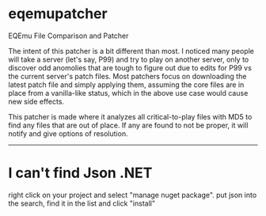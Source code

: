 # eqemupatcher
EQEmu File Comparison and Patcher

The intent of this patcher is a bit different than most. I noticed many people will take a server (let's say, P99) and try to play on another server, only to discover odd anomolies that are tough to figure out due to edits for P99 vs the current server's patch files.
Most patchers focus on downloading the latest patch file and simply applying them, assuming the core files are in place from a vanilla-like status, which in the above use case would cause new side effects.

This patcher is made where it analyzes all critical-to-play files with MD5 to find any files that are out of place.
If any are found to not be proper, it will notify and give options of resolution.

---
# I can't find Json .NET
right click on your project and select "manage nuget package". put json into the search, find it in the list and click "install"
